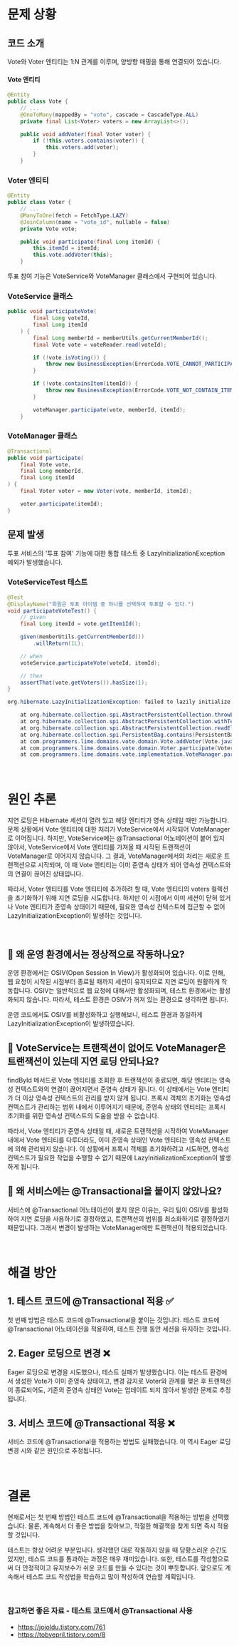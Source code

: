 # 문제 상황
## 코드 소개
Vote와 Voter 엔티티는 1:N 관계를 이루며, 양방향 매핑을 통해 연결되어 있습니다.
#### Vote 엔티티
```java
@Entity
public class Vote {
    // ...
    @OneToMany(mappedBy = "vote", cascade = CascadeType.ALL)
	private final List<Voter> voters = new ArrayList<>();

	public void addVoter(final Voter voter) {
		if (!this.voters.contains(voter)) {
			this.voters.add(voter);
		}
	}
```
### Voter 엔티티
```java
@Entity
public class Voter {
    // ...
    @ManyToOne(fetch = FetchType.LAZY)
	@JoinColumn(name = "vote_id", nullable = false)
	private Vote vote;

	public void participate(final Long itemId) {
		this.itemId = itemId;
		this.vote.addVoter(this);
	}
```

투표 참여 기능은 VoteService와 VoteManager 클래스에서 구현되어 있습니다.

### VoteService 클래스
```java
public void participateVote(
		final Long voteId,
		final Long itemId
	) {
		final Long memberId = memberUtils.getCurrentMemberId();
		final Vote vote = voteReader.read(voteId);

		if (!vote.isVoting()) {
			throw new BusinessException(ErrorCode.VOTE_CANNOT_PARTICIPATE);
		}

		if (!vote.containsItem(itemId)) {
			throw new BusinessException(ErrorCode.VOTE_NOT_CONTAIN_ITEM);
		}

		voteManager.participate(vote, memberId, itemId);
	}
```

### VoteManager 클래스
```java
@Transactional
public void participate(
    final Vote vote,
    final Long memberId,
    final Long itemId
) {
    final Voter voter = new Voter(vote, memberId, itemId);

    voter.participate(itemId);
}
```

## 문제 발생
투표 서비스의 '투표 참여' 기능에 대한 통합 테스트 중 LazyInitializationException 예외가 발생했습니다.

### VoteServiceTest 테스트
```java
@Test
@DisplayName("회원은 투표 아이템 중 하나를 선택하여 투표할 수 있다.")
void participateVoteTest() {
    // given
    final Long itemId = vote.getItem1Id();

    given(memberUtils.getCurrentMemberId())
        .willReturn(1L);

    // when
    voteService.participateVote(voteId, itemId);

    // then
    assertThat(vote.getVoters()).hasSize(1);
}
```
```java
org.hibernate.LazyInitializationException: failed to lazily initialize a collection of role: com.programmers.lime.domains.vote.domain.Vote.voters: could not initialize proxy - no Session

	at org.hibernate.collection.spi.AbstractPersistentCollection.throwLazyInitializationException(AbstractPersistentCollection.java:635)
	at org.hibernate.collection.spi.AbstractPersistentCollection.withTemporarySessionIfNeeded(AbstractPersistentCollection.java:218)
	at org.hibernate.collection.spi.AbstractPersistentCollection.readElementExistence(AbstractPersistentCollection.java:336)
	at org.hibernate.collection.spi.PersistentBag.contains(PersistentBag.java:365)
	at com.programmers.lime.domains.vote.domain.Vote.addVoter(Vote.java:106)
	at com.programmers.lime.domains.vote.domain.Voter.participate(Voter.java:53)
	at com.programmers.lime.domains.vote.implementation.VoteManager.participate(VoteManager.java:29)
```
<br>

# 원인 추론
지연 로딩은 Hibernate 세션이 열려 있고 해당 엔티티가 영속 상태일 때만 가능합니다. 문제 상황에서 Vote 엔티티에 대한 처리가 VoteService에서 시작되어 VoteManager로 이어집니다. 하지만, VoteService에는 @Transactional 어노테이션이 붙어 있지 않아서, VoteService에서 Vote 엔티티를 가져올 때 시작된 트랜잭션이 VoteManager로 이어지지 않습니다. 그 결과, VoteManager에서의 처리는 새로운 트랜잭션으로 시작되며, 이 때 Vote 엔티티는 이미 준영속 상태가 되어 영속성 컨텍스트와의 연결이 끊어진 상태입니다.

따라서, Voter 엔티티를 Vote 엔티티에 추가하려 할 때, Vote 엔티티의 voters 컬렉션을 초기화하기 위해 지연 로딩을 시도합니다. 하지만 이 시점에서 이미 세션이 닫혀 있거나 Vote 엔티티가 준영속 상태이기 때문에, 필요한 영속성 컨텍스트에 접근할 수 없어 LazyInitializationException이 발생하는 것입니다.

<br>

## 🤔 왜 운영 환경에서는 정상적으로 작동하나요?
운영 환경에서는 OSIV(Open Session In View)가 활성화되어 있습니다. 이로 인해, 웹 요청이 시작된 시점부터 종료될 때까지 세션이 유지되므로 지연 로딩이 원활하게 작동합니다. OSIV는 일반적으로 웹 요청에 대해서만 활성화되며, 테스트 환경에서는 활성화되지 않습니다. 따라서, 테스트 환경은 OSIV가 꺼져 있는 환경으로 생각하면 됩니다.

운영 코드에서도 OSIV를 비활성화하고 실행해보니, 테스트 환경과 동일하게 LazyInitializationException이 발생하였습니다.

## 🤔 VoteService는 트랜잭션이 없어도 VoteManager은 트랜잭션이 있는데 지연 로딩 안되나요?
findById 메서드로 Vote 엔티티를 조회한 후 트랜잭션이 종료되면, 해당 엔티티는 영속성 컨텍스트와의 연결이 끊어지면서 준영속 상태가 됩니다. 이 상태에서는 Vote 엔티티가 더 이상 영속성 컨텍스트의 관리를 받지 않게 됩니다. 프록시 객체의 초기화는 영속성 컨텍스트가 관리하는 범위 내에서 이루어지기 때문에, 준영속 상태의 엔티티는 프록시 초기화를 위한 영속성 컨텍스트의 도움을 받을 수 없습니다.

따라서, Vote 엔티티가 준영속 상태일 때, 새로운 트랜잭션을 시작하여 VoteManager 내에서 Vote 엔티티를 다루더라도, 이미 준영속 상태인 Vote 엔티티는 영속성 컨텍스트에 의해 관리되지 않습니다. 이 상황에서 프록시 객체를 초기화하려고 시도하면, 영속성 컨텍스트가 필요한 작업을 수행할 수 없기 때문에 LazyInitializationException이 발생하게 됩니다.

## 🤔 왜 서비스에는 @Transactional을 붙이지 않았나요?
서비스에 @Transactional 어노테이션이 붙지 않은 이유는, 우리 팀이 OSIV를 활성화하여 지연 로딩을 사용하기로 결정하였고, 트랜잭션의 범위를 최소화하기로 결정하였기 때문입니다. 그래서 변경이 발생하는 VoteManager에만 트랜잭션이 적용되었습니다.

<br>

# 해결 방안
## 1. 테스트 코드에 @Transactional 적용 ✅
첫 번째 방법은 테스트 코드에 @Transactional을 붙이는 것입니다. 테스트 코드에 @Transactional 어노테이션을 적용하여, 테스트 진행 동안 세션을 유지하는 것입니다. 

## 2. Eager 로딩으로 변경 ❌
Eager 로딩으로 변경을 시도했으나, 테스트 실패가 발생했습니다. 이는 테스트 환경에서 생성한 Vote가 이미 준영속 상태이고, 변경 감지로 Voter와 관계를 맺은 후 트랜잭션이 종료되어도, 기존의 준영속 상태인 Vote는 업데이트 되지 않아서 발생한 문제로 추정됩니다.

## 3. 서비스 코드에 @Transactional 적용 ❌
서비스 코드에 @Transactional을 적용하는 방법도 실패했습니다. 이 역시 Eager 로딩 변경 시와 같은 원인으로 추정됩니다.

<br>

# 결론
현재로서는 첫 번째 방법인 테스트 코드에 @Transactional을 적용하는 방법을 선택했습니다. 물론, 계속해서 더 좋은 방법을 찾아보고, 적절한 해결책을 찾게 되면 즉시 적용할 것입니다.

테스트는 항상 어려운 부분입니다. 생각했던 대로 작동하지 않을 때 당황스러운 순간도 있지만, 테스트 코드를 통과하는 과정은 매우 재미있습니다. 또한, 테스트를 작성함으로써 더 안정적이고 유지보수가 쉬운 코드를 만들 수 있다는 것이 뿌듯합니다. 앞으로도 계속해서 테스트 코드 작성법을 학습하고 많이 작성하여 연습할 계획입니다.

<br>

### 참고하면 좋은 자료 - 테스트 코드에서 @Transactional 사용
- https://jojoldu.tistory.com/761
- https://tobyepril.tistory.com/8